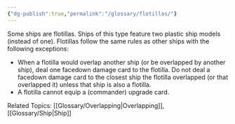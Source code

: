 ```yaml
---
{"dg-publish":true,"permalink":"/glossary/flotillas/"}
---
```


Some ships are flotillas. Ships of this type feature two plastic ship models (instead of one). Flotillas follow the same rules as other ships with the following exceptions:

- When a flotilla would overlap another ship (or be overlapped by another ship), deal one facedown damage card to the flotilla. Do not deal a facedown damage card to the closest ship the flotilla overlapped (or that overlapped it) unless that ship is also a flotilla.
- A flotilla cannot equip a  (commander) upgrade card.

Related Topics: [[Glossary/Overlapping\|Overlapping]], [[Glossary/Ship\|Ship]]
